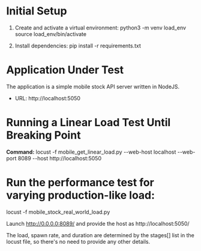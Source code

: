 # Initial Setup

1. Create and activate a virtual environment:
   python3 -m venv load_env
   source load_env/bin/activate

2. Install dependencies:
   pip install -r requirements.txt

# Application Under Test

The application is a simple mobile stock API server written in NodeJS.

- URL: http://localhost:5050

# Running a Linear Load Test Until Breaking Point

**Command:**
   locust -f mobile_get_linear_load.py --web-host localhost --web-port 8089 --host http://localhost:5050

# Run the performance test for varying production-like load:
   locust -f mobile_stock_real_world_load.py

Launch http://0.0.0.0:8089/ and provide the host as http://localhost:5050/

The load, spawn rate, and duration are determined by the stages[] list in the locust file, so there's no need to provide any other details.